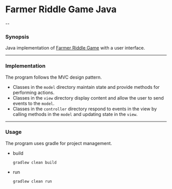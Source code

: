 # Farmer Riddle Game Java

--

### **Synopsis**

Java implementation of [Farmer Riddle Game](https://github.com/rmckay1763/farmer-riddle-game) with a user interface.

---

### **Implementation**

The program follows the MVC design pattern.
- Classes in the `model` directory maintain state and provide methods for performing actions.
- Classes in the `view` directory display content and allow the user to send events to the `model`.
- Classes in the `controller` directory respond to events in the view by calling methods in the `model` and updating state in the `view`.

---

### **Usage**

The program uses gradle for project management.
- build
    ```
    gradlew clean build
    ```
- run
    ```
    gradlew clean run
    ```